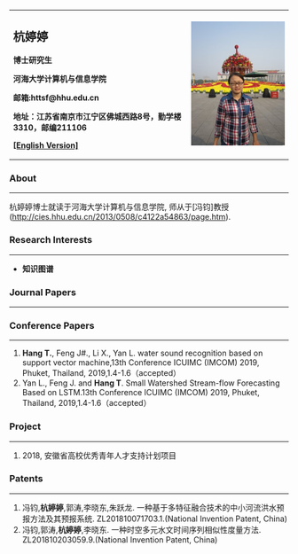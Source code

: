 <div>
<table border="0">
  <tr>
    <td>
      <h2>杭婷婷</h2>
      <p><b>博士研究生</b></p>
      <p><b>河海大学计算机与信息学院</b></p>
      <p><b>邮箱:httsf@hhu.edu.cn</b></p>
      <p><b>地址：江苏省南京市江宁区佛城西路8号，勤学楼3310，邮编211106</b></p>
      <p><b><a href=/index.md>[English Version]</a></b></p>
    </td>
    <td>
      <img src="/hangtingting.jpg" >
    </td>
  </tr>
</table>
</div>

### About
___
杭婷婷博士就读于河海大学计算机与信息学院, 师从于[冯钧]教授(http://cies.hhu.edu.cn/2013/0508/c4122a54863/page.htm).


### Research Interests
___
- **知识图谱**


### Journal Papers
___

### Conference Papers
___
1. **Hang T.**, Feng J#., Li X., Yan L. water sound recognition based on support vector machine,13th Conference ICUIMC (IMCOM) 2019, Phuket, Thailand, 2019,1.4-1.6（accepted）
2. Yan L., Feng J. and **Hang T**. Small Watershed Stream-flow Forecasting Based on LSTM.13th Conference ICUIMC (IMCOM) 2019, Phuket, Thailand, 2019,1.4-1.6（accepted）


### Project
___
1.  2018, 安徽省高校优秀青年人才支持计划项目


### Patents
___
1. 冯钧,**杭婷婷**,郭涛,李晓东,朱跃龙. 一种基于多特征融合技术的中小河流洪水预报方法及其预报系统. ZL201810071703.1.(National Invention Patent, China)
2. 冯钧,郭涛,**杭婷婷**,李晓东. 一种时空多元水文时间序列相似性度量方法. ZL201810203059.9.(National Invention Patent, China) 
